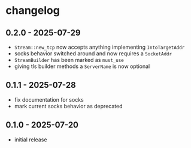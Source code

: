 <!--
SPDX-FileCopyrightText: 2025 xfnw

SPDX-License-Identifier: MIT
-->

# changelog

## 0.2.0 - 2025-07-29
- `Stream::new_tcp` now accepts anything implementing `IntoTargetAddr`
- socks behavior switched around and now requires a `SocketAddr`
- `StreamBuilder` has been marked as `must_use`
- giving tls builder methods a `ServerName` is now optional

## 0.1.1 - 2025-07-28
- fix documentation for socks
- mark current socks behavior as deprecated

## 0.1.0 - 2025-07-20
- initial release
